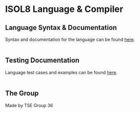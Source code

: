 # ISOL8 Language & Compiler

## Language Syntax & Documentation
Syntax and documentation for the language can be found [here](Isol8Documentation.md). 
<br>
<br>

## Testing Documentation
Language test cases and examples can be found [here](Isol8Testing.md).
<br>
<br>

## The Group
Made by TSE Group 36

